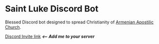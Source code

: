 # Saint Luke Discord Bot

Blessed Discord bot designed to spread Christianity of [Armenian Apostilic Church](https://en.wikipedia.org/wiki/Armenian_Apostolic_Church). 

[Discord Invite link](https://discord.com/api/oauth2/authorize?client_id=901444128515182693&permissions=397284731968&scope=bot%20applications.commands)   **_<-- Add me to your server_**
